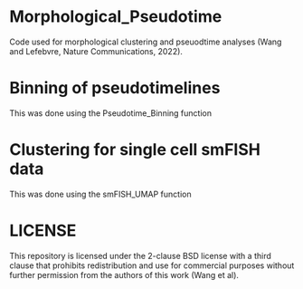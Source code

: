 # Morphological_Pseudotime
Code used for morphological clustering and pseuodtime analyses (Wang and Lefebvre, Nature Communications, 2022). 

# Binning of pseudotimelines
This was done using the Pseudotime_Binning function

# Clustering for single cell smFISH data
This was done using the smFISH_UMAP function

# LICENSE
This repository is licensed under the 2-clause BSD license with a third clause that prohibits redistribution and use for commercial purposes without further permission from the authors of this work (Wang et al). 

